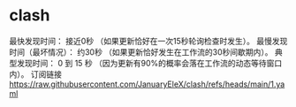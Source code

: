 # clash
最快发现时间： 接近0秒 （如果更新恰好在一次15秒轮询检查时发生）。
最慢发现时间（最坏情况）： 约30秒 （如果更新恰好发生在工作流的30秒间歇期内）。
典型发现时间： 0 到 15 秒 （因为更新有90%的概率会落在工作流的动态等待窗口内）。
订阅链接
https://raw.githubusercontent.com/JanuaryEleX/clash/refs/heads/main/1.yaml
